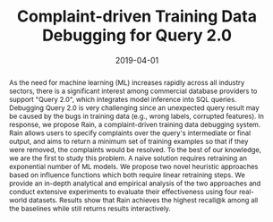 ---
title: "Complaint-driven Training Data Debugging for Query 2.0"
authors:
  - admin
  - Lampros Flokas
  - Eugene Wu
  - Jiannan Wang

date: "2019-04-01"
doi: ""

# Schedule page publish date (NOT publication's date).
publishDate: "2020-04-01"

# Publication type.
# Legend: 0 = Uncategorized; 1 = Conference paper; 2 = Journal article;
# 3 = Preprint / Working Paper; 4 = Report; 5 = Book; 6 = Book section;
# 7 = Thesis; 8 = Patent
publication_types: ["1"]

# Publication name and optional abbreviated publication name.
publication: "SIGMOD 2020"
publication_short: "SIGMOD 2020"

abstract: >
  As the need for machine learning (ML) increases rapidly across all industry sectors,
  there is a significant interest among commercial database providers to support "Query 2.0",
  which integrates model inference into SQL queries.
  Debugging Query 2.0 is very challenging since an unexpected query result may be caused by the bugs in training data (e.g., wrong labels, corrupted features).
  In response, we propose Rain, a complaint-driven training data debugging system.
  Rain allows users to specify complaints over the query's intermediate or final output,
  and aims to return a minimum set of training examples so that if they were removed, the complaints would be resolved.
  To the best of our knowledge, we are the first to study this problem. A naive solution requires retraining an exponential number of ML models.
  We propose two novel heuristic approaches based on influence functions which both require linear retraining steps.
  We provide an in-depth analytical and empirical analysis of the two approaches and conduct extensive experiments to evaluate their effectiveness using four real-world datasets.
  Results show that Rain achieves the highest recall@k among all the baselines while still returns results interactively.  

# Summary. An optional shortened abstract.
summary: ""

tags:
- Explanation
featured: false

url_pdf: files/Rain-arXiv.pdf

links:
  - name: arXiv
    url: https://arxiv.org/abs/2004.05722
# url_pdf: http://arxiv.org/pdf/1512.04133v1
# url_code: '#'
# url_dataset: '#'
# url_poster: '#'
# url_project: ''
# url_slides: ''
# url_source: '#'
# url_video: '#'

# Featured image
# To use, add an image named `featured.jpg/png` to your page's folder. 
image:
  caption: 'Image credit: [**Unsplash**](https://unsplash.com/photos/s9CC2SKySJM)'
  focal_point: ""
  preview_only: false

# Associated Projects (optional).
#   Associate this publication with one or more of your projects.
#   Simply enter your project's folder or file name without extension.
#   E.g. `internal-project` references `content/project/internal-project/index.md`.
#   Otherwise, set `projects: []`.
projects: []

# Slides (optional).
#   Associate this publication with Markdown slides.
#   Simply enter your slide deck's filename without extension.
#   E.g. `slides: "example"` references `content/slides/example/index.md`.
#   Otherwise, set `slides: ""`.
slides: ""
---